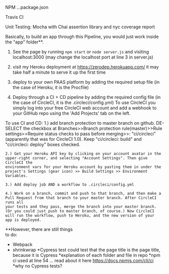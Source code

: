 NPM ...package.json

Travis CI

Unit Testing: Mocha with Chai assertion library and nyc coverage report

Basically, to build an app through this Pipeline, you would just work inside the "app" folder**.




1. See the page by running `npm start` or `node server.js` and
visiting localhost:3000 (may change the localhost port at line 3 in server.js)

2. visit my Heroku deployment at https://zerodep.herokuapp.com/ it may take half
   a minute to serve it up the first time

3. deploy to your own PAAS platform by adding the required setup file
   (in the case of Heroku, it is the Procfile)

4. Deploy through a CI + CD pipeline by adding the required config
   file (in the case of CircleCI, it is the .circleci/config.yml) To use
   CircleCI you simply log into your free CircleCI web account and add a
   webhook to your GitHub repo using the 'Add Projects' tab on the left.

To use CI and CD:
    1.) add branch protection to master branch on github. DE-SELECT the checkbox at
    Branches>>Branch protection rule(master)>>Rule settings>>Require status
    checks to pass before merging>>: "ci/circleci"
    (apparently that was for CircleCI 1.0). Keep "ci/circleci: build" and
    "ci/circleci: deploy" boxes checked.

    2.) Get your Heroku API key by clicking on your account avatar in the
    upper-right corner, and selecting "Account Settings". Then give CircleCI the
    environment vars for your Heroku account by pasting them in under the
    project's Settings (gear icon) >> Build Settings >> Environment Variables.  

    3.) Add deploy job AND a workflow to .circleci/config.yml

    4.) Work on a branch, commit and push to that branch, and then make a
    Pull Request from that branch to your master branch. After CircleCI runs all
    your tests and they pass, merge the branch into your master branch. (Or you could just push to master branch, of course.) Now CircleCI will run the workflow, push to Heroku, and the new version of your
    app is deployed.

**However, there are still things   
to do:
* Webpack
* shrinkwrap
*Cypress test could test that the page title is the page title, because it is Cypress
*explanation of each folder and file in repo
*npm ci used at line 54 ... read about it here https://docs.npmjs.com/cli/ci
*why no Cypress tests?
